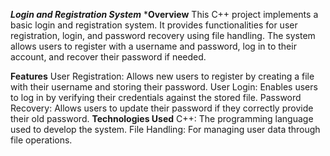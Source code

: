***Login and Registration System***
***Overview**
This C++ project implements a basic login and registration system. It provides functionalities for user registration, login, and password recovery using file handling. The system allows users to register with a username and password, log in to their account, and recover their password if needed.

**Features**
User Registration: Allows new users to register by creating a file with their username and storing their password.
User Login: Enables users to log in by verifying their credentials against the stored file.
Password Recovery: Allows users to update their password if they correctly provide their old password.
**Technologies Used**
C++: The programming language used to develop the system.
File Handling: For managing user data through file operations.
